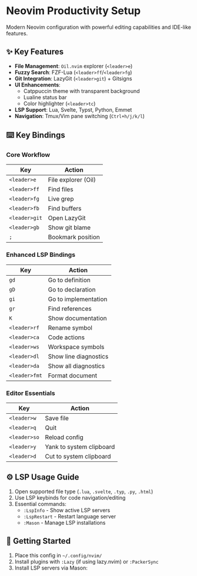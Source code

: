 # Neovim Productivity Setup

Modern Neovim configuration with powerful editing capabilities and IDE-like features.

## ✨ Key Features
- **File Management**: `Oil.nvim` explorer (`<leader>e`)
- **Fuzzy Search**: FZF-Lua (`<leader>ff`/`<leader>fg`)
- **Git Integration**: LazyGit (`<leader>git`) + Gitsigns
- **UI Enhancements**: 
  - Catppuccin theme with transparent background
  - Lualine status bar
  - Color highlighter (`<leader>tc`)
- **LSP Support**: Lua, Svelte, Typst, Python, Emmet
- **Navigation**: Tmux/Vim pane switching (`Ctrl+h/j/k/l`)

## ⌨️ Key Bindings
### Core Workflow
| Key          | Action                     |
|--------------|----------------------------|
| `<leader>e`  | File explorer (Oil)        |
| `<leader>ff` | Find files                 |
| `<leader>fg` | Live grep                  |
| `<leader>fb` | Find buffers               |
| `<leader>git`| Open LazyGit               |
| `<leader>gb` | Show git blame             |
| `;`          | Bookmark position          |

### Enhanced LSP Bindings
| Key          | Action                     |
|--------------|----------------------------|
| `gd`         | Go to definition           |
| `gD`         | Go to declaration          |
| `gi`         | Go to implementation       |
| `gr`         | Find references            |
| `K`          | Show documentation         |
| `<leader>rf` | Rename symbol              |
| `<leader>ca` | Code actions               |
| `<leader>ws` | Workspace symbols          |
| `<leader>dl` | Show line diagnostics      |
| `<leader>da` | Show all diagnostics       |
| `<leader>fmt`| Format document            |

### Editor Essentials
| Key          | Action                     |
|--------------|----------------------------|
| `<leader>w`  | Save file                  |
| `<leader>q`  | Quit                       |
| `<leader>so` | Reload config              |
| `<leader>y`  | Yank to system clipboard   |
| `<leader>d`  | Cut to system clipboard    |

## ⚙️ LSP Usage Guide
1. Open supported file type (`.lua`, `.svelte`, `.typ`, `.py`, `.html`)
2. Use LSP keybinds for code navigation/editing
3. Essential commands:
   - `:LspInfo` - Show active LSP servers
   - `:LspRestart` - Restart language server
   - `:Mason` - Manage LSP installations

## 🚀 Getting Started
1. Place this config in `~/.config/nvim/`
2. Install plugins with `:Lazy` (if using lazy.nvim) or `:PackerSync`
3. Install LSP servers via Mason:
